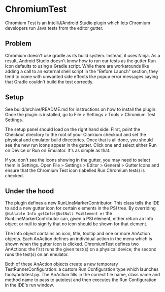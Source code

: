 # ChromiumTest

Chromium Test is an IntelliJ/Android Studio plugin which lets Chromium
developers run Java tests from the editor gutter.

## Problem
Chromium doesn't use gradle as its build system. Instead, it uses Ninja. As a
result, Android Studio doesn't know how to run our tests as the gutter Run icon
defaults to using a Gradle script. While there are workarounds like adding a
call to an external shell script in the "Before Launch" section, they tend to
come with unwanted side effects like popup error messages saying that Gradle
couldn't build the test correctly.

## Setup
See build/archive/README.md for instructions on how to install the plugin. Once
the plugin is installed, go to File > Settings > Tools > Chromium Test Settings.

The setup panel should load on the right hand side. First, point the Checkout
directory to the root of your Clankium checkout and set the physical and
emulator build directories. Once that is all done, you should see the new run
icons appear in the gutter. Click one and select either Run on Device or Run on
Emulator. It's as simple as that.

If you don't see the icons showing in the gutter, you may need to select them in
Settings. Open File > Settings > Editor > General > Gutter Icons and ensure that
the Chromium Test icon (labelled Run Chromium tests) is checked.

## Under the hood
The plugin defines a new RunLineMarkerContributor. This class tells the IDE to
add a new gutter icon for certain elements in the PSI tree. By overriding
`@Nullable Info getInfo(@NotNull PsiElement e)` the RunLineMarkerContributor
can, given a PSI element, either return an Info object or null to signify that
no icon should be shown for that element.

The Info object contains an icon, title, tooltip and one or more AnAction
objects. Each AnAction defines an individual action in the menu which is shown
when the gutter icon is clicked. ChromiumTest defines two AnActions: the first
runs the given test(s) on a physical device; the second runs the test(s) on an
emulator.

Both of these AnAction objects create a new temporary TestRunnerConfiguration: a
custom Run Configuration type which launches tools/autotest.py. The AnAction
fills in the correct file name, class name and method name to pass to autotest
and then executes the Run Configuration in the IDE's run window.